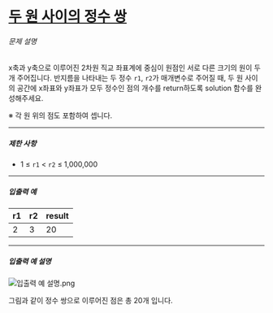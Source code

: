 # [두 원 사이의 정수 쌍](https://school.programmers.co.kr/learn/courses/30/lessons/181187)


###### 문제 설명


x축과 y축으로 이루어진 2차원 직교 좌표계에 중심이 원점인 서로 다른 크기의 원이 두 개 주어집니다. 반지름을 나타내는 두 정수 `r1`, `r2`가 매개변수로 주어질 때, 두 원 사이의 공간에 x좌표와 y좌표가 모두 정수인 점의 개수를 return하도록 solution 함수를 완성해주세요.  

※ 각 원 위의 점도 포함하여 셉니다.




---


##### 제한 사항


* 1 ≤ `r1` \< `r2` ≤ 1,000,000




---


##### 입출력 예




| r1 | r2 | result |
| --- | --- | --- |
| 2 | 3 | 20 |




---


##### 입출력 예 설명


![입출력 예 설명.png](https://grepp-programmers.s3.ap-northeast-2.amazonaws.com/files/production/ce4fa289-79cf-423b-8f9c-57de0c3b642e/%EC%9E%85%EC%B6%9C%EB%A0%A5%20%EC%98%88%20%EC%84%A4%EB%AA%85.png)  

그림과 같이 정수 쌍으로 이루어진 점은 총 20개 입니다.



